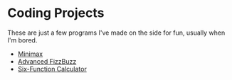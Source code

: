 # Coding Projects
These are just a few programs I've made on the side for fun, usually when I'm bored.
* [Minimax](/Minimax)
* [Advanced FizzBuzz](/Advanced%20FizzBuzz)
* [Six-Function Calculator](/Six-Function%20Calculator)
